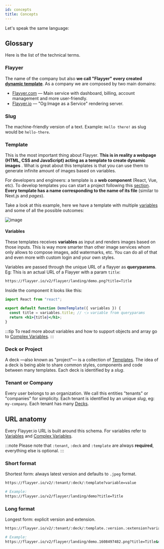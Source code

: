 ```yaml
---
id: concepts
title: Concepts
---
```


Let's speak the same language:

## Glossary

Here is the list of the technical terms.

### Flayyer

The name of the company but also **we call "Flayyer" every created [dynamic template](#template)**. As a company we are composed by two main domains:

* [Flayyer.com](https://flayyer.com) — Main service with dashboard, billing, account management and more user-friendly.
* [Flayyer.io](https://flayyer.io) — "Og:Image as a Service" rendering server.

### Slug

The machine-friendly version of a text. Example: `Hello there!` as slug would be `hello-there`.

### Template

This is the most important thing about Flayyer. **This is in reality a webpage (HTML, CSS and JavaScript) acting as a template to create dynamic images** . What is great about this templates is that you can use them to generate infinite amount of images based on variables. 

For developers and engineers: a template is a **web component** (React, Vue, etc). To develop templates you can start a project following this [section](./getting-started.md). **Every template has a name corresponding to the name of its file** (similar to Next.js and _pages_).

Take a look at this example, here we have a template with multiple [variables](#variables) and some of all the possible outcomes:

![image](/img/images/demo.png)

#### Variables

These templates receives **variables** as input and renders images based on those inputs. This is way more smarter than other image services whom only allows to compose images, add watermarks, etc. You can do all of that and even more with custom login and your own styles. 

Variables are passed through the unique URL of a flayyer as **queryparams**. Eg: This is an actual URL of a Flayyer with a param `title`:

```bash
https://flayyer.io/v2/flayyer/landing/demo.png?title=Title
```

Inside the component it looks like this:

```jsx title="templates/main.js" {4}
import React from "react";

export default function DemoTemplate({ variables }) {
  const title = variables.title; // 👈 variable from queryparams
  return <h1>{title}</h1>;
}
```

:::tip
To read more about variables and how to support objects and array go to [Complex Variables](./advanced/complex-variables.md).
:::

### Deck or Project

A deck —also known as "project"— is a collection of [Templates](#template). The idea of a deck is being able to share common styles, components and code between many templates. Each deck is identified by a _slug_.

### Tenant or Company

Every user belongs to an organization. We call this entities "tenants" or "companies" for simplicity. Each tenant is identified by an unique _slug_, eg: `my-company`. Each tenant has many [Decks](#deck-or-project).

## URL anatomy

Every Flayyer.io URL is built around this schema. For variables refer to [Variables](#variables) and [Complex Variables](./advanced/complex-variables.md).

:::note
Please note that `:tenant`, `:deck` and `:template` are always **required**, everything else is optional.
:::

### Short format

Shortest form: always latest version and defaults to `.jpeg` format.

```bash
https://flayyer.io/v2/:tenant/:deck/:template?variable=value

# Example:
https://flayyer.io/v2/flayyer/landing/demo?title=Title
```

### Long format

Longest form: explicit version and extension.

```bash
https://flayyer.io/v2/:tenant/:deck/:template.:version.:extension?variable=value

# Example:
https://flayyer.io/v2/flayyer/landing/demo.1608497482.png?title=Title&description=Description+text
```
